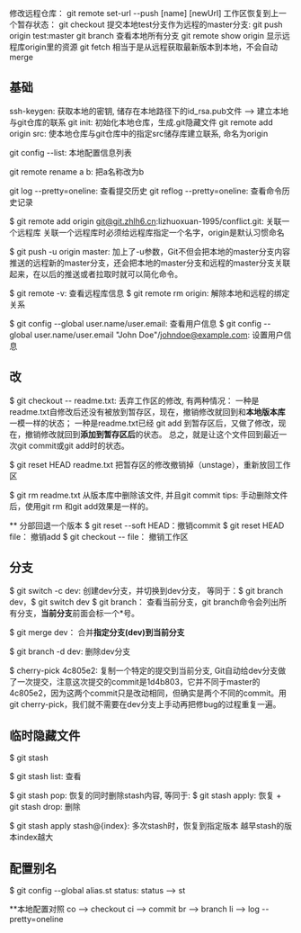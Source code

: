 
修改远程仓库： git remote set-url --push [name] [newUrl]
工作区恢复到上一个暂存状态： git checkout 
提交本地test分支作为远程的master分支: git push origin test:master
git branch 查看本地所有分支
git remote show origin 显示远程库origin里的资源
git fetch 相当于是从远程获取最新版本到本地，不会自动merge


## 基础

ssh-keygen: 获取本地的密钥, 储存在本地路径下的id_rsa.pub文件 --> 建立本地与git仓库的联系
git init: 初始化本地仓库，生成.git隐藏文件
git remote add origin src: 使本地仓库与git仓库中的指定src储存库建立联系, 命名为origin

git config --list: 本地配置信息列表

git remote rename a b: 把a名称改为b

git log --pretty=oneline: 查看提交历史
git reflog --pretty=oneline: 查看命令历史记录

$ git remote add origin git@git.zhlh6.cn:lizhuoxuan-1995/conflict.git: 关联一个远程库
关联一个远程库时必须给远程库指定一个名字，origin是默认习惯命名

$ git push -u origin master: 加上了-u参数，Git不但会把本地的master分支内容推送的远程新的master分支，还会把本地的master分支和远程的master分支关联起来，在以后的推送或者拉取时就可以简化命令。

$ git remote -v: 查看远程库信息
$ git remote rm origin: 解除本地和远程的绑定关系

$ git config --global user.name/user.email: 查看用户信息
$ git config --global user.name/user.email "John Doe"/johndoe@example.com: 设置用户信息


## 改
$ git checkout -- readme.txt: 丢弃工作区的修改, 有两种情况：
一种是readme.txt自修改后还没有被放到暂存区，现在，撤销修改就回到和**本地版本库**一模一样的状态；
一种是readme.txt已经 git add 到暂存区后，又做了修改，现在，撤销修改就回到**添加到暂存区后**的状态。
总之，就是让这个文件回到最近一次git commit或git add时的状态。

$ git reset HEAD readme.txt 把暂存区的修改撤销掉（unstage），重新放回工作区

$ git rm readme.txt 从版本库中删除该文件, 并且git commit
tips: 手动删除文件后，使用git rm <file>和git add<file>效果是一样的。

** 分部回退一个版本
$ git reset --soft HEAD：撤销commit
$ git reset HEAD file： 撤销add
$ git checkout -- file： 撤销工作区


## 分支
$ git switch -c dev: 创建dev分支，并切换到dev分支， 等同于：$ git branch dev，$ git switch dev
$ git branch： 查看当前分支，git branch命令会列出所有分支，**当前分支**前面会标一个*号。

$ git merge dev： 合并**指定分支(dev)**到**当前分支**

$ git branch -d dev: 删除dev分支

$ cherry-pick 4c805e2: 复制一个特定的提交到当前分支, Git自动给dev分支做了一次提交，注意这次提交的commit是1d4b803，它并不同于master的4c805e2，因为这两个commit只是改动相同，但确实是两个不同的commit。用git cherry-pick，我们就不需要在dev分支上手动再把修bug的过程重复一遍。


## 临时隐藏文件

$ git stash 

$ git stash list: 查看

$ git stash pop: 恢复的同时删除stash内容, 等同于: $ git stash apply: 恢复 + git stash drop: 删除

$ git stash apply stash@{index}: 多次stash时，恢复到指定版本  越早stash的版本index越大


## 配置别名

$ git config --global alias.st status: status --> st

**本地配置对照
co --> checkout
ci --> commit
br --> branch
li --> log --pretty=oneline